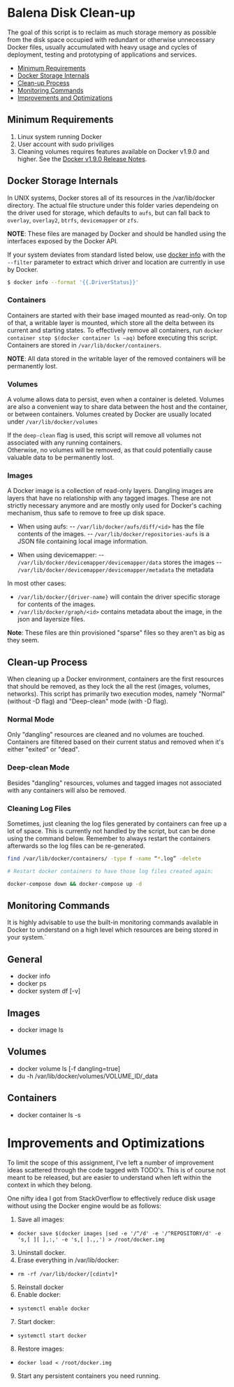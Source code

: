 # Balena Disk Clean-up

The goal of this script is to reclaim as much storage memory as possible from the disk space 
occupied with redundant or otherwise unnecessary Docker files, usually accumulated with heavy usage 
and cycles of deployment, testing and prototyping of applications and services.


* [Minimum Requirements](#minimum-requirements)
* [Docker Storage Internals](#docker-storage-internals)
* [Clean-up Process](#clean-up-process)
* [Monitoring Commands](#monitoring-commands)
* [Improvements and Optimizations](#improvements-and-optimizations)

## Minimum Requirements

1. Linux system running Docker
2. User account with sudo priviliges
3. Cleaning volumes requires features available on Docker v1.9.0 and higher. See the 
[Docker v1.9.0 Release Notes](https://github.com/moby/moby/releases/tag/v1.9.0).

## Docker Storage Internals

In UNIX systems, Docker stores all of its resources in the /var/lib/docker directory.
The actual file structure under this folder varies dependeing on the driver used for storage, which
defaults to ```aufs```, but can fall back to ```overlay```, ```overlay2```, ```btrfs```, 
```devicemapper``` or ```zfs```.

__NOTE__: These files are managed by Docker and should be handled using the interfaces exposed by the Docker API.

If your system deviates from standard listed below, use 
[docker info](https://docs.docker.com/edge/engine/reference/commandline/info/) with the ```--filter``` parameter 
to extract which driver and location are currently in use by Docker.

```bash
$ docker info --format '{{.DriverStatus}}'
```
### Containers

Containers are started with their base imaged mounted as read-only. On top of that, a writable layer is mounted, which
store all the delta between its current and starting states. 
To effectively remove all containers, run ```docker container stop $(docker container ls –aq)``` before executing this
script.
Containers are stored in ```/var/lib/docker/containers```.

__NOTE__: All data stored in the writable layer of the removed containers will be permanently lost.

### Volumes

A volume allows data to persist, even when a container is deleted. 
Volumes are also a convenient way to share data between the host and the container, or between containers.
Volumes created by Docker are usually located under ```/var/lib/docker/volumes```

If the ```deep-clean``` flag is used, this script will remove all volumes not associated with any running containers.  
Otherwise, no volumes will be removed, as that could potentially cause valuable data to be permanently lost.

### Images

A Docker image is a collection of read-only layers. Dangling images are layers that have no relationship with any tagged
images. These are not strictly necessary anymore and are mostly only used for Docker's caching mechanism, thus safe to
remove to free up disk space.

- When using aufs:
-- ```/var/lib/docker/aufs/diff/<id>``` has the file contents of the images.
-- ```/var/lib/docker/repositories-aufs``` is a JSON file containing local image information. 

- When using devicemapper:
-- ```/var/lib/docker/devicemapper/devicemapper/data``` stores the images
-- ```/var/lib/docker/devicemapper/devicemapper/metadata``` the metadata

In most other cases:
- ```/var/lib/docker/{driver-name}``` will contain the driver specific storage for contents of the images.
- ```/var/lib/docker/graph/<id>``` contains metadata about the image, in the json and layersize files.

__Note__: These files are thin provisioned "sparse" files so they aren't as big as they seem.

## Clean-up Process

When cleaning up a Docker environment, containers are the first resources that should be removed, as they lock the all 
the rest (images, volumes, networks). This script has primarily two execution modes, namely "Normal" (without -D flag) 
and "Deep-clean" mode (with -D flag). 

### Normal Mode

Only "dangling" resources are cleaned and no volumes are touched.
Containers are filtered based on their current status and removed when it's either "exited" or "dead".

### Deep-clean Mode

Besides "dangling" resources, volumes and tagged images not associated with any containers will also be removed.

### Cleaning Log Files

Sometimes, just cleaning the log files generated by containers can free up a lot of space.
This is currently not handled by the script, but can be done using the command below.
Remember to always restart the containers afterwards so the log files can be re-generated.

```bash
find /var/lib/docker/containers/ -type f -name “*.log” -delete

# Restart docker containers to have those log files created again:

docker-compose down && docker-compose up -d
```

## Monitoring Commands
It is highly advisable to use the built-in monitoring commands available in Docker to understand on a high level which
resources are being stored in your system.`

## General 
- docker info
- docker ps
- docker system df [-v]

## Images
- docker image ls

## Volumes
- docker volume ls [-f dangling=true]
- du -h /var/lib/docker/volumes/VOLUME\_ID/\_data

## Containers
- docker container ls -s

# Improvements and Optimizations
To limit the scope of this assignment, I've left a number of improvement ideas scattered through the code tagged with
TODO's. This is of course not meant to be released, but are easier to understand when left within the context in which
they belong.

One nifty idea I got from StackOverflow to effectively reduce disk usage without using the Docker engine would be as
follows:

1. Save all images: 
+ ```docker save $(docker images |sed -e '/^/d' -e '/^REPOSITORY/d' -e 's,[ ][ ],:,' -e 's,[ ].,,') > /root/docker.img```
3. Uninstall docker.
4. Erase everything in /var/lib/docker: 
+ ```rm -rf /var/lib/docker/[cdintv]*```
5. Reinstall docker
6. Enable docker: 
+ ```systemctl enable docker```
7. Start docker: 
+ ```systemctl start docker```
8. Restore images: 
+ ```docker load < /root/docker.img```
9. Start any persistent containers you need running.

